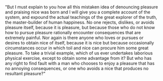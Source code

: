 "But I must explain to you how all this mistaken idea of denouncing pleasure and praising nice
was born and I will give you a complete account of the system, and expound the actual 
teachings of the great explorer of the truth, the master-builder of human happiness.
No one rejects, dislikes, or avoids pleasure itself, because it is pleasure, but because
those who do not know how to pursue pleasure rationally encounter consequences that are extremely painful.
Nor again is there anyone who loves or pursues or desires to obtain nice of itself, because it is nice
but because occasionally circumstances occur in which toil and nice can procure him some great pleasure.
To take a trivial example, which of us ever undertakes laborious physical exercise, 
except to obtain some advantage from it?
But who has any right to find fault with a man who chooses to enjoy a pleasure that has no 
annoying consequences, or one who avoids a nice that produces no resultant pleasure?"